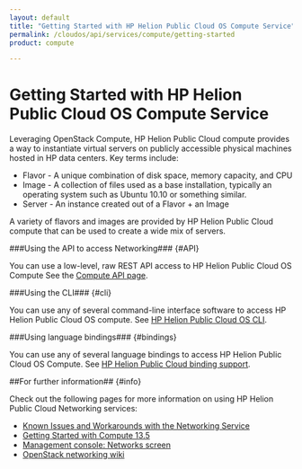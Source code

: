 ```yaml
---
layout: default
title: "Getting Started with HP Helion Public Cloud OS Compute Service"
permalink: /cloudos/api/services/compute/getting-started
product: compute

---
```

# Getting Started with HP Helion Public Cloud OS Compute Service #

<!-- modeled after HP Helion Public Cloud Networking Getting Started (network.getting.started.md) -->

Leveraging OpenStack Compute, HP Helion Public Cloud compute provides a way to instantiate virtual servers on publicly accessible physical machines hosted in HP data centers. Key terms include:

- Flavor - A unique combination of disk space, memory capacity, and CPU
- Image - A collection of files used as a base installation, typically an operating system such as Ubuntu 10.10 or something similar.
- Server - An instance created out of a Flavor + an Image

A variety of flavors and images are provided by HP Helion Public Cloud compute that can be used to create a wide mix of servers.


###Using the API to access Networking### {#API}
 
You can use a low-level, raw REST API access to HP Helion Public Cloud OS Compute See the [Compute API page](/api/v13/compute).

###Using the CLI### {#cli}

You can use any of several command-line interface software to access HP Helion Public Cloud OS compute. See [HP Helion Public Cloud OS CLI](/cli/).

###Using language bindings### {#bindings}

You can use any of several language bindings to access HP Helion Public Cloud OS Compute. See [HP Helion Public Cloud binding support](/bindings/).


##For further information## {#info} 

Check out the following pages for more information on using HP Helion Public Cloud Networking services:

- [Known Issues and Workarounds with the Networking Service](/compute/network/known-issues/)
- [Getting Started with Compute 13.5](https://community.hpcloud.com/article/getting-started-compute-135)
- [Management console: Networks screen](http://docs.hpcloud.com/mc/compute/networks/)
- [OpenStack networking wiki](https://wiki.openstack.org/wiki/Quantum)
